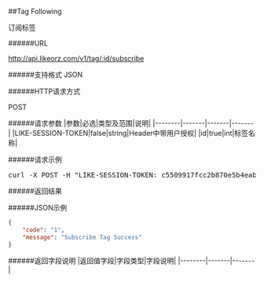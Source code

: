 ##Tag Following

订阅标签

######URL

http://api.likeorz.com/v1/tag/:id/subscribe

######支持格式
JSON

######HTTP请求方式

POST

######请求参数
|参数|必选|类型及范围|说明|
|--------|-------|-------|-------|
|LIKE-SESSION-TOKEN|false|string|Header中带用户授权|
|id|true|int|标签名称|


######请求示例
<pre>
curl -X POST -H "LIKE-SESSION-TOKEN: c5509917fcc2b870e5b4eabd4de7cd39"  http://api.likeorz.com/v1/tag/100/subscribe
</pre>
######返回结果

######JSON示例

```json
{
    "code": "1", 
    "message": "Subscribe Tag Success"
}
```

######返回字段说明
|返回值字段|字段类型|字段说明|
|--------|-------|-------|

